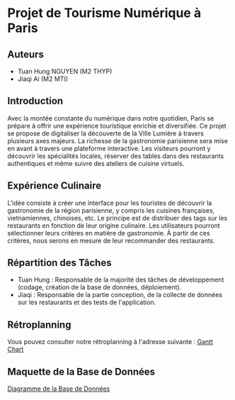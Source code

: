 # Projet de Tourisme Numérique à Paris

## Auteurs

- Tuan Hung NGUYEN (M2 THYP)
- Jiaqi Ai (M2 MTI)

## Introduction

Avec la montée constante du numérique dans notre quotidien, Paris se prépare à offrir une expérience touristique enrichie et diversifiée. Ce projet se propose de digitaliser la découverte de la Ville Lumière à travers plusieurs axes majeurs. La richesse de la gastronomie parisienne sera mise en avant à travers une plateforme interactive. Les visiteurs pourront y découvrir les spécialités locales, réserver des tables dans des restaurants authentiques et même suivre des ateliers de cuisine virtuels.

## Expérience Culinaire

L'idée consiste à créer une interface pour les touristes de découvrir la gastronomie de la région parisienne, y compris les cuisines françaises, vietnamiennes, chinoises, etc. Le principe est de distribuer des tags sur les restaurants en fonction de leur origine culinaire. Les utilisateurs pourront sélectionner leurs critères en matière de gastronomie. À partir de ces critères, nous serons en mesure de leur recommander des restaurants.

## Répartition des Tâches

- Tuan Hung : Responsable de la majorité des tâches de développement (codage, création de la base de données, déploiement).
- Jiaqi : Responsable de la partie conception, de la collecte de données sur les restaurants et des tests de l'application.

## Rétroplanning

Vous pouvez consulter notre rétroplanning à l'adresse suivante : [Gantt Chart](https://docs.google.com/spreadsheets/d/1Smf0AGayYaKLLXAY-mYy6bWEJUkBLgUWZ6znTZX_G3g/edit?usp=sharing)

## Maquette de la Base de Données

[Diagramme de la Base de Données](https://dbdiagram.io/d/Diagramme-SQL-6529d9cdffbf5169f0a95c21)
